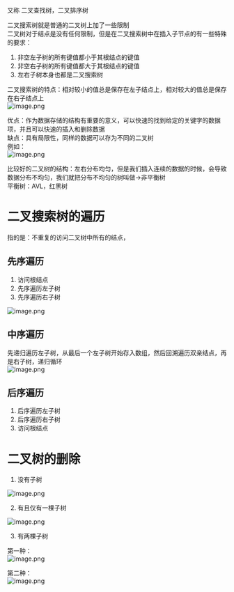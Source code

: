 又称 二叉查找树，二叉排序树

二叉搜索树就是普通的二叉树上加了一些限制<br />二叉树对于结点是没有任何限制，但是在二叉搜索树中在插入子节点的有一些特殊的要求：

1. 非空左子树的所有键值都小于其根结点的键值
1. 非空右子树的所有键值都大于其根结点的键值
1. 左右子树本身也都是二叉搜索树

二叉搜索树的特点：相对较小的值总是保存在左子结点上，相对较大的值总是保存在右子结点上<br />![image.png](https://cdn.nlark.com/yuque/0/2022/png/2976158/1647782076449-8f437417-4f44-4a78-ada1-41f9624d1c4b.png)



优点：作为数据存储的结构有重要的意义，可以快速的找到给定的关键字的数据项，并且可以快速的插入和删除数据<br />缺点：具有局限性，同样的数据可以存为不同的二叉树<br />例如：<br />![image.png](https://cdn.nlark.com/yuque/0/2022/png/2976158/1647783427222-4c8e9fc8-5af8-4642-8a45-d0f308578029.png)<br />

比较好的二叉树的结构：左右分布均匀，但是我们插入连续的数据的时候，会导致数据分布不均匀，我们就把分布不均匀的树叫做->非平衡树<br />平衡树：AVL，红黑树

# 二叉搜索树的遍历

指的是：不重复的访问二叉树中所有的结点，
## 先序遍历

1. 访问根结点
1. 先序遍历左子树
1. 先序遍历右子树

![image.png](https://cdn.nlark.com/yuque/0/2022/png/2976158/1647782307027-f32090c8-6d9e-4b95-b919-4d9cf985fe0b.png)



## 中序遍历
先递归遍历左子树，从最后一个左子树开始存入数组，然后回溯遍历双亲结点，再是右子树，递归循环<br />![image.png](https://cdn.nlark.com/yuque/0/2022/png/2976158/1647782773330-15a8718f-23b1-4e2c-917f-700cf127d605.png)



## 后序遍历

1. 后序遍历左子树
1. 后序遍历右子树
1. 访问根结点
# 二叉树的删除

1. 没有子树

![image.png](https://cdn.nlark.com/yuque/0/2022/png/2976158/1647783173399-1b05f704-8e41-4213-a6fb-e7da3f1cba7c.png)



2. 有且仅有一棵子树

![image.png](https://cdn.nlark.com/yuque/0/2022/png/2976158/1647783224861-c680a28d-2ef2-47cd-bd5a-acee445e922a.png)



3. 有两棵子树

第一种：<br />![image.png](https://cdn.nlark.com/yuque/0/2022/png/2976158/1647783250600-43e2d132-9d05-412f-8eaa-f417b1890f2a.png)<br />

第二种：<br />![image.png](https://cdn.nlark.com/yuque/0/2022/png/2976158/1647783305244-a3638943-581f-4321-9a89-04270887dce8.png)





